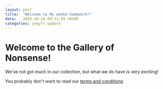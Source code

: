 ```yaml
---
layout: post
title:  "Welcome to My week4 homework!"
date:   2020-10-24 09:31:59 +0100
categories: jekyll update
---
```

 <head>
        <title>Gallery of Nonsense</title>
</head>
<body>
    <h1>Welcome to the Gallery of Nonsense!</h1>
We've not got much in our collection, but what we do have is very exciting!
       
  You probably don't want to read our <a href="legal.html">terms and conditions</a>
